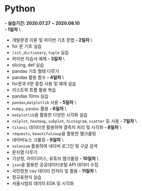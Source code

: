 # Python

__- 실습기간: 2020.07.27 ~ 2020.08.10__ \
__- 1일차__ \
  - 개발환경 이론 및 파이썬 기초 문법
__- 2일차__ \
  - for 문 기초 실습
  - `list` ,`dictionary`, `tuple` 실습 
  - 파이썬 자습서 예제 
__- 3일차__ \
  - slicing, def 실습
  - pandas 기초 형태 다루기
  - pandas 활용 함수
__- 4일차__ \
  - for문과 if문 중첩 사용 및 예제 실습
  - 리스트와 튜플 활용 복습
  - pandas 10ms 실습
  - `pandas`,`matplotlib` 사용
__- 5일차__ \
  - `numpy`, `pandas` 활용
__- 6일차__ \
  - `matplotlib`을 활용한 다양한 시각화 실습
  - `relplot`, `heatmap`, `subplot`, `histogram`, `scatter` 등 사용
__- 7일차__ \
  - `titanic` 데이터셋 활용하여 결측치 처리 및 시각화
__- 8일차__ \
  - `requests`, `beautifulsoup`을 활용한 웹크롤링
  - 네이버뉴스 크롤링
__- 9일차__ \
  - `selenium` 활용하여 네이버 로그인 및 구글 검색
  - 문자열 다루기
  - 기상청, 아이디어스, 유튜브 웹크롤링
__- 10일차__ \
  - `json`을 활용한 공공데이터포털 API 데이터 수집
  - 국민청원 csv 데이터 전처리 및 활용
__- 11일차__ \
  - 정규표현식 실습
  - 서울시범죄 데이터 EDA 및 시각화

